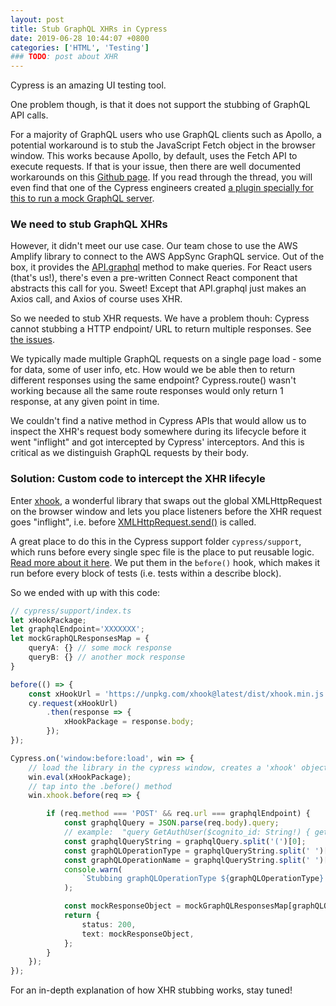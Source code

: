 ```yaml
---
layout: post
title: Stub GraphQL XHRs in Cypress
date: 2019-06-28 10:44:07 +0800
categories: ['HTML', 'Testing']
### TODO: post about XHR
---
```


Cypress is an amazing UI testing tool.

One problem though, is that it does not support the stubbing of GraphQL API calls.

For a majority of GraphQL users who use GraphQL clients such as Apollo, a potential workaround is to stub the JavaScript Fetch object in the browser window. This works because Apollo, by default, uses the Fetch API to execute requests. If that is your issue, then there are well documented workarounds on this [Github page](https://github.com/cypress-io/cypress-documentation/issues/122). If you read through the thread, you will even find that one of the Cypress engineers created [a plugin specially for this to run a mock GraphQL server](https://github.com/tgriesser/cypress-graphql-mock).

### We need to stub GraphQL XHRs

However, it didn't meet our use case. Our team chose to use the AWS Amplify library to connect to the AWS AppSync GraphQL service. Out of the box, it provides the [API.graphql](https://aws-amplify.github.io/docs/js/api) method to make queries. For React users (that's us!), there's even a pre-written Connect React component that abstracts this call for you. Sweet! Except that API.graphql just makes an Axios call, and Axios of course uses XHR.

So we needed to stub XHR requests. We have a problem thouh: Cypress cannot stubbing a HTTP endpoint/ URL to return multiple responses. See [the issues](https://github.com/cypress-io/cypress/issues/521).

We typically made multiple GraphQL requests on a single page load - some for data, some of user info, etc. How would we be able then to return different responses using the same endpoint? Cypress.route() wasn't working because all the same route responses would only return 1 response, at any given point in time.

We couldn't find a native method in Cypress APIs that would allow us to inspect the XHR's request body somewhere during its lifecycle before it went "inflight" and got intercepted by Cypress' interceptors. And this is critical as we distinguish GraphQL requests by their body.

### Solution: Custom code to intercept the XHR lifecyle

Enter [xhook](https://github.com/jpillora/xhook), a wonderful library that swaps out the global XMLHttpRequest on the browser window and lets you place listeners before the XHR request goes "inflight", i.e. before [XMLHttpRequest.send()](https://developer.mozilla.org/en-US/docs/Web/API/XMLHttpRequest/send) is called.

A great place to do this in the Cypress support folder `cypress/support`, which runs before every single spec file is the place to put reusable logic. [Read more about it here](https://docs.cypress.io/guides/core-concepts/writing-and-organizing-tests.html#Support-file). We put them in the `before()` hook, which makes it run before every block of tests (i.e. tests within a describe block).

So we ended with up with this code:

```typescript
// cypress/support/index.ts
let xHookPackage;
let graphqlEndpoint='XXXXXXX';
let mockGraphQLResponsesMap = {
    queryA: {} // some mock response
    queryB: {} // another mock response
}

before(() => {
	const xHookUrl = 'https://unpkg.com/xhook@latest/dist/xhook.min.js';
	cy.request(xHookUrl)
		.then(response => {
			xHookPackage = response.body;
		});
});

Cypress.on('window:before:load', win => {
	// load the library in the cypress window, creates a 'xhook' object on the Window
	win.eval(xHookPackage);
	// tap into the .before() method
	win.xhook.before(req => {

		if (req.method === 'POST' && req.url === graphqlEndpoint) {
			const graphqlQuery = JSON.parse(req.body).query;
			// example:  "query GetAuthUser($cognito_id: String!) { getAuthUser(....", we want the first part
			const graphqlQueryString = graphqlQuery.split('(')[0];
			const graphQLOperationType = graphqlQueryString.split(' ')[0];
			const graphQLOperationName = graphqlQueryString.split(' ')[1];
			console.warn(
				`Stubbing graphQLOperationType ${graphQLOperationType} and graphQLOperationName ${graphQLOperationName}`
			);

			const mockResponseObject = mockGraphQLResponsesMap[graphQLOperationName]; // no need to stringify
			return {
				status: 200,
				text: mockResponseObject,
			};
		}
	});
});
```

For an in-depth explanation of how XHR stubbing works, stay tuned!
